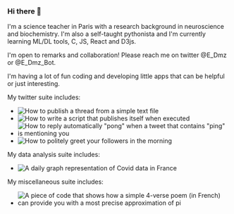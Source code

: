 ### Hi there 👋

I'm a science teacher in Paris with a research background in neuroscience and biochemistry. I'm also a self-taught pythonista and I'm currently learning ML/DL tools, C, JS, React and D3js.

I'm open to remarks and collaboration! Please reach me on twitter @E_Dmz or @E_Dmz_Bot.

I'm having a lot of fun coding and developing little apps that can be helpful or just interesting.

My twitter suite includes:
* ![How to publish a thread from a simple text file](https://github.com/E-Dmz/ThreadFromATextFileScript)
* ![How to write a script that publishes itself when executed](https://github.com/E-Dmz/SelfTweetingScript)
* ![How to reply automatically "pong" when a tweet that contains "ping" is mentioning you](https://github.com/E-Dmz/PingPong)
* ![How to politely greet your followers in the morning](https://github.com/E-Dmz/WakeUp)

My data analysis suite includes:
* ![A daily graph representation of Covid data in France](https://github.com/E-Dmz/DisplayDataCovid)

My miscellaneous suite includes:
* ![A piece of code that shows how a simple 4-verse poem (in French) can provide you with a most precise approximation of pi](https://github.com/E-Dmz/PiPoem)


<!--
**E-Dmz/E-Dmz** is a ✨ _special_ ✨ repository because its `README.md` (this file) appears on your GitHub profile.

Here are some ideas to get you started:

- 🔭 I’m currently working on ...
- 🌱 I’m currently learning ...
- 👯 I’m looking to collaborate on ...
- 🤔 I’m looking for help with ...
- 💬 Ask me about ...
- 📫 How to reach me: ...
- 😄 Pronouns: ...
- ⚡ Fun fact: ...
-->
